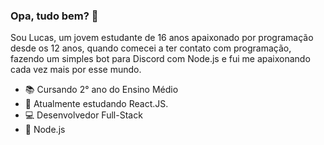 ### Opa, tudo bem? 👋
Sou Lucas, um jovem estudante de 16 anos apaixonado por programação desde os 12 anos, quando comecei a ter contato com programação, fazendo um simples bot para Discord com Node.js e fui me apaixonando cada vez mais por esse mundo.

- 📚 Cursando 2° ano do Ensino Médio
- 🌱 Atualmente estudando React.JS. 
- 💻 Desenvolvedor Full-Stack
- 🤍 Node.js
